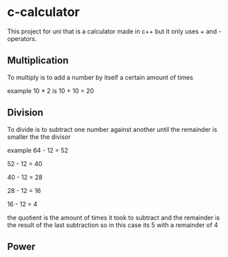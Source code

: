 # c-calculator

This project for uni that is a calculator made in c++ but it only uses + and - operators. 

## Multiplication
To multiply is to add a number by itself a certain amount of times

example
10 * 2 is 
10 + 10 = 20

## Division
To divide is to subtract one number against another until the remainder is smaller the the divisor

example
64 - 12 = 52

52 - 12 = 40

40 - 12 = 28

28 - 12 = 16

16 - 12 = 4 

the quotient is the amount of times it took to subtract and the remainder is the result of the last subtraction
so in this case its 5 with a remainder of 4

## Power
